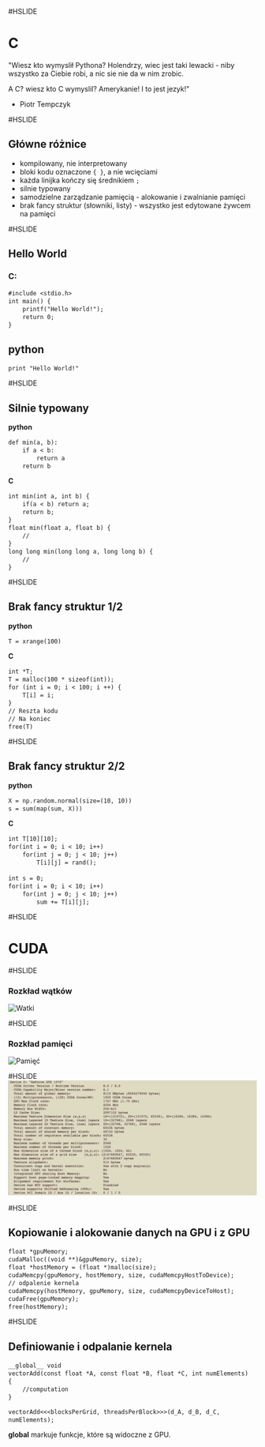 #HSLIDE

# C
"Wiesz kto wymyslił Pythona? Holendrzy, wiec jest taki lewacki - niby wszystko za Ciebie robi, a nic sie nie da w nim zrobic. 

A C? wiesz kto C wymyslil? Amerykanie! I to jest jezyk!"
- Piotr Tempczyk

#HSLIDE

## Główne różnice

- kompilowany, nie interpretowany
- bloki kodu oznaczone `{ }`, a nie wcięciami
- każda linijka kończy się średnikiem `;`
- silnie typowany
- samodzielne zarządzanie pamięcią - alokowanie i zwalnianie pamięci
- brak fancy struktur (słowniki, listy) - wszystko jest edytowane żywcem na pamięci

#HSLIDE

## Hello World
### C:
```
#include <stdio.h>
int main() {
	printf("Hello World!");
	return 0;
}
```
## python
```
print "Hello World!"
```

#HSLIDE

## Silnie typowany

**python**
```
def min(a, b):
	if a < b:
		return a
	return b
```

**C**
```
int min(int a, int b) {
	if(a < b) return a;
	return b;
}
float min(float a, float b) {
	//
}
long long min(long long a, long long b) {
	//
}
```

#HSLIDE

## Brak fancy struktur 1/2

**python**
```
T = xrange(100)
```

**C**
```
int *T;
T = malloc(100 * sizeof(int));
for (int i = 0; i < 100; i ++) {
	T[i] = i;
}
// Reszta kodu
// Na koniec
free(T)
```

#HSLIDE

## Brak fancy struktur 2/2

**python**
```
X = np.random.normal(size=(10, 10))
s = sum(map(sum, X)))
```

**C**
```
int T[10][10];
for(int i = 0; i < 10; i++)
	for(int j = 0; j < 10; j++)
		T[i][j] = rand();

int s = 0;
for(int i = 0; i < 10; i++)
	for(int j = 0; j < 10; j++)
		sum += T[i][j];
```

#HSLIDE

# CUDA

#HSLIDE

### Rozkład wątków
![Watki](http://docs.nvidia.com/cuda/cuda-c-programming-guide/graphics/grid-of-thread-blocks.png)

#HSLIDE

### Rozkład pamięci
![Pamięć](http://docs.nvidia.com/cuda/cuda-c-programming-guide/graphics/memory-hierarchy.png)

#HSLIDE
![DeviceQuery](devicequery.png)

#HSLIDE
## Kopiowanie i alokowanie danych na GPU i z GPU
```
float *gpuMemory;
cudaMalloc((void **)&gpuMemory, size);
float *hostMemory = (float *)malloc(size);
cudaMemcpy(gpuMemory, hostMemory, size, cudaMemcpyHostToDevice);
// odpalenie kernela
cudaMemcpy(hostMemory, gpuMemory, size, cudaMemcpyDeviceToHost);
cudaFree(gpuMemory);
free(hostMemory);
```

#HSLIDE
## Definiowanie i odpalanie kernela
```
__global__ void
vectorAdd(const float *A, const float *B, float *C, int numElements)
{
    //computation
}
```
```
vectorAdd<<<blocksPerGrid, threadsPerBlock>>>(d_A, d_B, d_C, numElements);
```
__global__ markuje funkcje, które są widoczne z GPU.

